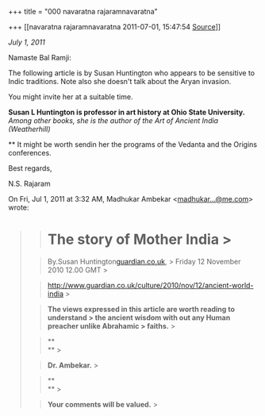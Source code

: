 +++
title = "000 navaratna rajaramnavaratna"

+++
[[navaratna rajaramnavaratna	2011-07-01, 15:47:54 [Source](https://groups.google.com/g/bvparishat/c/vW9jQORXkkY)]]



*July 1, 2011*



Namaste Bal Ramji:



 The following article is by Susan Huntington who appears to be sensitive to Indic traditions. Note also she doesn't talk about the Aryan invasion.



 You might invite her at a suitable time.



 **Susan L Huntington is professor in art history at Ohio State University.** *Among other books, she is the author of the Art of Ancient India (Weatherhill)*



** It might be worth sendin her the programs of the Vedanta and the Origins conferences.



Best regards,

N.S. Rajaram

  
  


On Fri, Jul 1, 2011 at 3:32 AM, Madhukar Ambekar \<[madhukar...@me.com]()\> wrote:  

> 
> > 
> > # The story of Mother India >
> 
> > By.Susan Huntington[guardian.co.uk](http://www.guardian.co.uk/), > Friday 12 November 2010 12.00 GMT >
> 
> > 
> > 
> >   
> > 
> > <http://www.guardian.co.uk/culture/2010/nov/12/ancient-world-india> >
> 
> >   
> > 
> > 
> > **The views expressed in this article are worth reading to understand > the ancient wisdom with out any Human preacher unlike Abrahamic > faiths.** >
> 
> > 
> > **  
> ** >
> 
> > 
> > **Dr. Ambekar.** >
> 
> > 
> > **  
> ** >
> 
> > 
> > **Your comments will be valued.** >
> 
> > 

  

